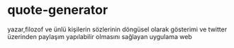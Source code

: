 # quote-generator
 yazar,filozof ve ünlü kişilerin sözlerinin döngüsel olarak gösterimi ve twitter üzerinden paylaşım yapılabilir olmasını sağlayan uygulama web

